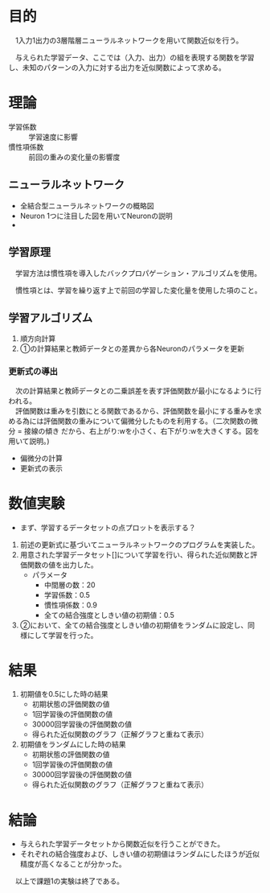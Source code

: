 
# 目的
　1入力1出力の3層階層ニューラルネットワークを用いて関数近似を行う。

　与えられた学習データ、ここでは（入力、出力）の組を表現する関数を学習し、未知のパターンの入力に対する出力を近似関数によって求める。

# 理論
<dl>
    <dt>学習係数</dt>
        <dd>学習速度に影響</dd>
    <dt>慣性項係数</dt>
        <dd>前回の重みの変化量の影響度</dd>
</dl>

## ニューラルネットワーク
 + 全結合型ニューラルネットワークの概略図
 + Neuron 1つに注目した図を用いてNeuronの説明
 +

## 学習原理
　学習方法は慣性項を導入したバックプロパゲーション・アルゴリズムを使用。

　慣性項とは、学習を繰り返す上で前回の学習した変化量を使用した項のこと。

## 学習アルゴリズム
1. 順方向計算
2. ①の計算結果と教師データとの差異から各Neuronのパラメータを更新

### 更新式の導出
　次の計算結果と教師データとの二乗誤差を表す評価関数が最小になるように行われる。  
　評価関数は重みを引数にとる関数であるから、評価関数を最小にする重みを求める為には評価関数の重みについて偏微分したものを利用する。（二次関数の微分 = 接線の傾き だから、右上がり:wを小さく、右下がり:wを大きくする。図を用いて説明。)

 + 偏微分の計算
 + 更新式の表示

# 数値実験
 + まず、学習するデータセットの点プロットを表示する？
1. 前述の更新式に基づいてニューラルネットワークのプログラムを実装した。
2. 用意された学習データセット[]について学習を行い、得られた近似関数と評価関数の値を出力した。
    + パラメータ
         - 中間層の数：20
         - 学習係数：0.5
         - 慣性項係数：0.9
         - 全ての結合強度としきい値の初期値：0.5
3. ②において、全ての結合強度としきい値の初期値をランダムに設定し、同様にして学習を行った。


# 結果

1. 初期値を0.5にした時の結果
    + 初期状態の評価関数の値
    + 1回学習後の評価関数の値
    + 30000回学習後の評価関数の値
    + 得られた近似関数のグラフ（正解グラフと重ねて表示）
2. 初期値をランダムにした時の結果
    + 初期状態の評価関数の値
    + 1回学習後の評価関数の値
    + 30000回学習後の評価関数の値
    + 得られた近似関数のグラフ（正解グラフと重ねて表示）

# 結論
 + 与えられた学習データセットから関数近似を行うことができた。
 + それぞれの結合強度および、しきい値の初期値はランダムにしたほうが近似精度が高くなることが分かった。
 <!-- + 実装した1入力1出力ニューラルネットワークのプログラムは正しく動作した。 -->

　以上で課題1の実験は終了である。
